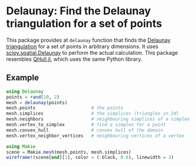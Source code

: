 # Delaunay: Find the Delaunay triangulation for a set of points

This package provides at `delaunay` function that finds the [Delaunay
triangulation](https://en.wikipedia.org/wiki/Delaunay_triangulation)
for a set of points in arbitrary dimensions. It uses
[scipy.spatial.Delaunay](https://docs.scipy.org/doc/scipy/reference/generated/scipy.spatial.Delaunay.html)
to perform the actual calculation. This package resembles
[QHull.jl](https://github.com/JuliaPolyhedra/QHull.jl), which uses the
same Python library.

## Example

```Julia
using Delaunay
points = rand(10, 2)
mesh = delaunay(points)
mesh.points                     # the points
mesh.simplices                  # the simplices (triangles in 2d)
mesh.neighbors                  # neighbouring simplices of a simplex
mesh.vertex_to_simplex          # find a simplex for a point
mesh.convex_hull                # convex hull of the domain
mesh.vertex_neighbor_vertices   # neighbouring vertices of a vertex

using Makie
scene = Makie.mesh(mesh.points, mesh.simplices)
wireframe!(scene[end][1], color = (:black, 0.6), linewidth = 3)
```
